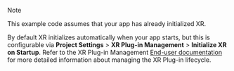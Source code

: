 > [!NOTE]
> This example code assumes that your app has already initialized XR.
>
> By default XR initializes automatically when your app starts, but this is configurable via **Project Settings** > **XR Plug-in Management** > **Initialize XR on Startup**. Refer to the XR Plug-in Management [End-user documentation](https://docs.unity3d.com/Packages/com.unity.xr.management@latest?subfolder=/manual/EndUser.html) for more detailed information about managing the XR Plug-in lifecycle.